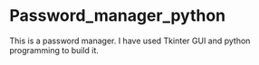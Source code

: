 # Password_manager_python
This is a password manager. I have used Tkinter GUI and python programming to build it.
